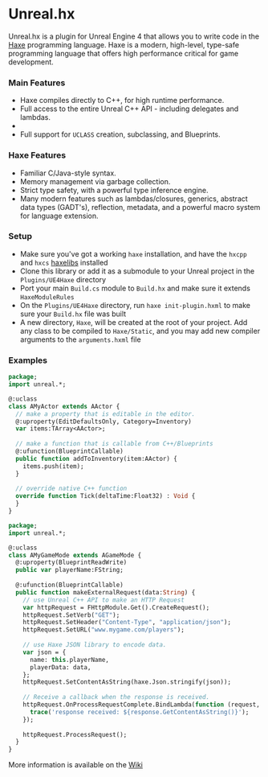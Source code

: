 # Unreal.hx

Unreal.hx is a plugin for Unreal Engine 4 that allows you to write code in the [Haxe](http://haxe.org/) programming language. Haxe is a modern, high-level, type-safe programming language that offers high performance critical for game development.

### Main Features
- Haxe compiles directly to C++, for high runtime performance.
- Full access to the entire Unreal C++ API - including delegates and lambdas.
- 
- Full support for `UCLASS` creation, subclassing, and Blueprints.

### Haxe Features
- Familiar C/Java-style syntax.
- Memory management via garbage collection.
- Strict type safety, with a powerful type inference engine.
- Many modern features such as lambdas/closures, generics, abstract data types (GADT's), reflection, metadata, and a powerful macro system for language extension.

### Setup

* Make sure you've got a working `haxe` installation, and have the `hxcpp` and `hxcs` [haxelibs](http://haxe.org/manual/haxelib-using.html) installed
* Clone this library or add it as a submodule to your Unreal project in the `Plugins/UE4Haxe` directory
* Port your main `Build.cs` module to `Build.hx` and make sure it extends `HaxeModuleRules`
* On the `Plugins/UE4Haxe` directory, run `haxe init-plugin.hxml` to make sure your `Build.hx` file was built
* A new directory, `Haxe`, will be created at the root of your project. Add any class to be compiled to `Haxe/Static`, and you may add new compiler arguments to the `arguments.hxml` file

### Examples

```haxe
package;
import unreal.*;

@:uclass
class AMyActor extends AActor {
  // make a property that is editable in the editor.
  @:uproperty(EditDefaultsOnly, Category=Inventory)
  var items:TArray<AActor>;
  
  // make a function that is callable from C++/Blueprints
  @:ufunction(BlueprintCallable)
  public function addToInventory(item:AActor) {
    items.push(item);
  }
  
  // override native C++ function
  override function Tick(deltaTime:Float32) : Void {
  }
}
```


```haxe
package;
import unreal.*;

@:uclass
class AMyGameMode extends AGameMode {
  @:uproperty(BlueprintReadWrite)
  public var playerName:FString;
  
  @:ufunction(BlueprintCallable)
  public function makeExternalRequest(data:String) {
    // use Unreal C++ API to make an HTTP Request
    var httpRequest = FHttpModule.Get().CreateRequest();
    httpRequest.SetVerb("GET");
    httpRequest.SetHeader("Content-Type", "application/json");
    httpRequest.SetURL("www.mygame.com/players");
    
    // use Haxe JSON library to encode data.
    var json = {
      name: this.playerName,
      playerData: data,
    };
    httpRequest.SetContentAsString(haxe.Json.stringify(json));
    
    // Receive a callback when the response is received.
    httpRequest.OnProcessRequestComplete.BindLambda(function (request, response, success) {
      trace('response received: ${response.GetContentAsString()}');
    });
    
    httpRequest.ProcessRequest();
  }
}
```

More information is available on the [Wiki](https://github.com/proletariatgames/ue4hx/wiki)
